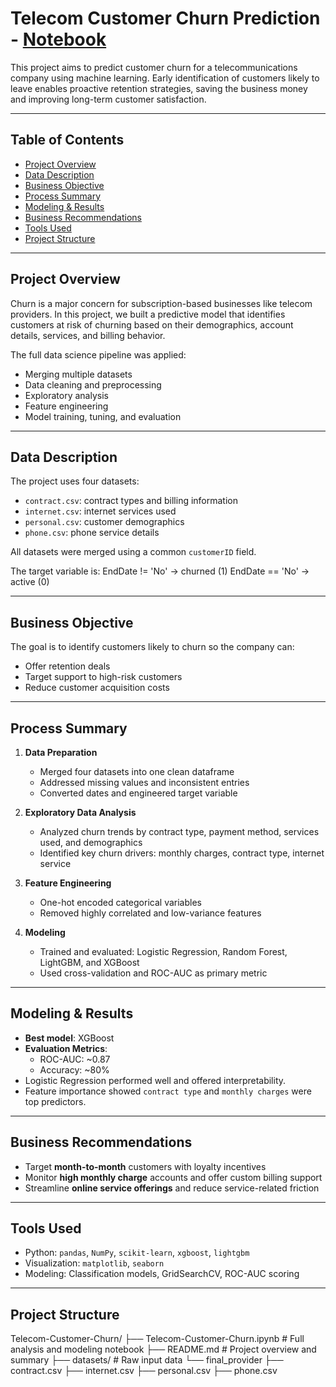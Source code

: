 # Telecom Customer Churn Prediction - [Notebook](https://github.com/jaysic470/Telecom-Customer-Churn/blob/main/Telecom-Customer-Churn.ipynb)

This project aims to predict customer churn for a telecommunications company using machine learning. Early identification of customers likely to leave enables proactive retention strategies, saving the business money and improving long-term customer satisfaction.

---

## Table of Contents
- [Project Overview](#project-overview)
- [Data Description](#data-description)
- [Business Objective](#business-objective)
- [Process Summary](#process-summary)
- [Modeling & Results](#modeling--results)
- [Business Recommendations](#business-recommendations)
- [Tools Used](#tools-used)
- [Project Structure](#project-structure)

---

## Project Overview

Churn is a major concern for subscription-based businesses like telecom providers. In this project, we built a predictive model that identifies customers at risk of churning based on their demographics, account details, services, and billing behavior.

The full data science pipeline was applied:
- Merging multiple datasets
- Data cleaning and preprocessing
- Exploratory analysis
- Feature engineering
- Model training, tuning, and evaluation

---

## Data Description

The project uses four datasets:
- `contract.csv`: contract types and billing information
- `internet.csv`: internet services used
- `personal.csv`: customer demographics
- `phone.csv`: phone service details

All datasets were merged using a common `customerID` field.

The target variable is:
EndDate != 'No' → churned (1)
EndDate == 'No' → active (0)

---

## Business Objective

The goal is to identify customers likely to churn so the company can:
- Offer retention deals
- Target support to high-risk customers
- Reduce customer acquisition costs

---

## Process Summary

1. **Data Preparation**
   - Merged four datasets into one clean dataframe
   - Addressed missing values and inconsistent entries
   - Converted dates and engineered target variable

2. **Exploratory Data Analysis**
   - Analyzed churn trends by contract type, payment method, services used, and demographics
   - Identified key churn drivers: monthly charges, contract type, internet service

3. **Feature Engineering**
   - One-hot encoded categorical variables
   - Removed highly correlated and low-variance features

4. **Modeling**
   - Trained and evaluated: Logistic Regression, Random Forest, LightGBM, and XGBoost
   - Used cross-validation and ROC-AUC as primary metric

---

## Modeling & Results

- **Best model**: XGBoost
- **Evaluation Metrics**:
  - ROC-AUC: ~0.87
  - Accuracy: ~80%
- Logistic Regression performed well and offered interpretability.
- Feature importance showed `contract type` and `monthly charges` were top predictors.

---

## Business Recommendations

- Target **month-to-month** customers with loyalty incentives
- Monitor **high monthly charge** accounts and offer custom billing support
- Streamline **online service offerings** and reduce service-related friction

---

## Tools Used

- Python: `pandas`, `NumPy`, `scikit-learn`, `xgboost`, `lightgbm`
- Visualization: `matplotlib`, `seaborn`
- Modeling: Classification models, GridSearchCV, ROC-AUC scoring

---

## Project Structure
Telecom-Customer-Churn/
├── Telecom-Customer-Churn.ipynb # Full analysis and modeling notebook
├── README.md # Project overview and summary
├── datasets/ # Raw input data
└── final_provider
├── contract.csv
├── internet.csv
├── personal.csv
├── phone.csv
